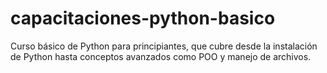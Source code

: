 # capacitaciones-python-basico
Curso básico de Python para principiantes, que cubre desde la instalación de Python hasta conceptos avanzados como POO y manejo de archivos.
